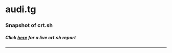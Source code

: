 # audi.tg
### Snapshot of crt.sh
##### Click [here](https://crt.sh/?q=BFDB4B3C58B42BEB7563120C103AEF901B89B27B3188521AC42F388D82077CFE) for a live crt.sh report

---
